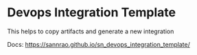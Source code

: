 # Devops Integration Template

This helps to copy artifacts and generate a new integration 

Docs: https://sannrao.github.io/sn_devops_integration_template/

